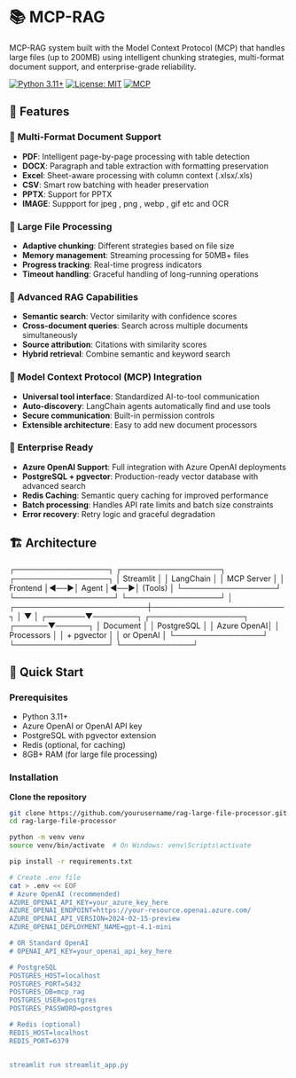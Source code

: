 
# 📚 MCP-RAG 

MCP-RAG system built with the Model Context Protocol (MCP) that handles large files (up to 200MB) using intelligent chunking strategies, multi-format document support, and enterprise-grade reliability.

[![Python 3.11+](https://img.shields.io/badge/python-3.11+-blue.svg)](https://www.python.org/downloads/)
[![License: MIT](https://img.shields.io/badge/License-MIT-yellow.svg)](https://opensource.org/licenses/MIT)
[![MCP](https://img.shields.io/badge/MCP-Compatible-green.svg)](https://github.com/modelcontextprotocol)

## 🌟 Features

### 📄 **Multi-Format Document Support**
- **PDF**: Intelligent page-by-page processing with table detection
- **DOCX**: Paragraph and table extraction with formatting preservation  
- **Excel**: Sheet-aware processing with column context (.xlsx/.xls)
- **CSV**: Smart row batching with header preservation
- **PPTX**: Support for PPTX
- **IMAGE**: Suppport for jpeg , png , webp , gif etc and OCR

### 🚀 **Large File Processing**
- **Adaptive chunking**: Different strategies based on file size
- **Memory management**: Streaming processing for 50MB+ files
- **Progress tracking**: Real-time progress indicators
- **Timeout handling**: Graceful handling of long-running operations

### 🧠 **Advanced RAG Capabilities**
- **Semantic search**: Vector similarity with confidence scores
- **Cross-document queries**: Search across multiple documents simultaneously
- **Source attribution**: Citations with similarity scores
- **Hybrid retrieval**: Combine semantic and keyword search

### 🔌 **Model Context Protocol (MCP) Integration**
- **Universal tool interface**: Standardized AI-to-tool communication
- **Auto-discovery**: LangChain agents automatically find and use tools
- **Secure communication**: Built-in permission controls
- **Extensible architecture**: Easy to add new document processors

### 🏢 **Enterprise Ready**
- **Azure OpenAI Support**: Full integration with Azure OpenAI deployments
- **PostgreSQL + pgvector**: Production-ready vector database with advanced search
- **Redis Caching**: Semantic query caching for improved performance
- **Batch processing**: Handles API rate limits and batch size constraints
- **Error recovery**: Retry logic and graceful degradation

## 🏗️ Architecture

┌─────────────────┐    ┌──────────────────┐    ┌─────────────────┐
│   Streamlit     │    │   LangChain      │    │   MCP Server    │
│   Frontend      │◄──►│   Agent          │◄──►│   (Tools)       │
└─────────────────┘    └──────────────────┘    └─────────────────┘
│
┌────────────────────────┼────────────────────────┐
│                        ▼                        │
┌───────▼────────┐    ┌─────────────────┐    ┌──────▼──────┐
│ Document       │    │ PostgreSQL      │    │ Azure OpenAI│
│ Processors     │    │ + pgvector      │    │ or OpenAI   │
└────────────────┘    └─────────────────┘    └─────────────┘

## 🚀 Quick Start

### Prerequisites

- Python 3.11+
- Azure OpenAI or OpenAI API key
- PostgreSQL with pgvector extension
- Redis (optional, for caching)
- 8GB+ RAM (for large file processing)

### Installation
**Clone the repository**
```bash
git clone https://github.com/yourusername/rag-large-file-processor.git
cd rag-large-file-processor

python -m venv venv
source venv/bin/activate  # On Windows: venv\Scripts\activate

pip install -r requirements.txt

# Create .env file
cat > .env << EOF
# Azure OpenAI (recommended)
AZURE_OPENAI_API_KEY=your_azure_key_here
AZURE_OPENAI_ENDPOINT=https://your-resource.openai.azure.com/
AZURE_OPENAI_API_VERSION=2024-02-15-preview
AZURE_OPENAI_DEPLOYMENT_NAME=gpt-4.1-mini

# OR Standard OpenAI
# OPENAI_API_KEY=your_openai_api_key_here

# PostgreSQL
POSTGRES_HOST=localhost
POSTGRES_PORT=5432
POSTGRES_DB=mcp_rag
POSTGRES_USER=postgres
POSTGRES_PASSWORD=postgres

# Redis (optional)
REDIS_HOST=localhost
REDIS_PORT=6379


streamlit run streamlit_app.py
